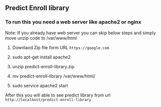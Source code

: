 ## Predict Enroll library ##

### To run this you need a web server like apache2 or nginx ###

Note: If you already have web server you can skip below steps and simply move unzip code to /var/www/html

1. Downlaod Zip file form URL `https://google.com`

2. sudo apt-get install apache2

3. unzip predict-enroll-library.zip 

4. mv predict-enroll-library /var/www/html/

5. sudo service apache2 start

After this you will able to see predict library from url `http://localhost/predict-enroll-library`